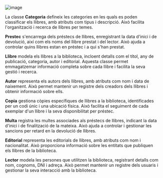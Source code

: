 ![image](https://github.com/CarlosJimenez2003/Biblioteca/assets/145457166/a2bd2f7f-4d83-4148-98fb-98be68bbc885)

La classe **Categoria** defineix les categories en les quals es poden classificar els llibres, amb atributs com tipus i descripció. 
Això facilita l'organització i recerca de llibres per temes. 

**Prestec** s'encarrega dels préstecs de llibres, enregistrant la data d'inici i de devolució, així com els noms del llibre prestat i del lector. 
Això ajuda a controlar quins llibres estan en préstec i a qui s'han prestat. 

**Llibre** modela els llibres a la biblioteca, incloent detalls com el títol, any de publicació, categoria, autor i editorial. 
Aquesta classe permet emmagatzemar informació completa sobre cada llibre i facilita la seva gestió i recerca. 

**Autor** representa els autors dels llibres, amb atributs com nom i data de naixement. 
Això permet mantenir un registre dels creadors dels llibres i obtenir informació sobre ells. 

**Copia** gestiona còpies específiques de llibres a la biblioteca, identificades per un codi únic i una ubicació física. 
Això facilita el seguiment de cada exemplar d'un llibre i la seva disponibilitat per préstec. 

**Multa** registra les multes associades als préstecs de llibres, indicant la data d'inici i de finalització de la mateixa. 
Això ajuda a controlar i gestionar les sancions per retard en la devolució de llibres. 

**Editorial** representa les editorials de llibres, amb atributs com nom i nacionalitat. 
Això proporciona informació sobre les entitats que publiquen els llibres de la biblioteca. 

**Lector** modela les persones que utilitzen la biblioteca, registrant detalls com nom, cognoms, DNI i adreça. 
Això permet mantenir un registre dels usuaris i gestionar la seva interacció amb la biblioteca.
